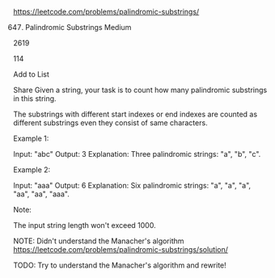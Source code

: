 https://leetcode.com/problems/palindromic-substrings/

647. Palindromic Substrings
Medium

2619

114

Add to List

Share
Given a string, your task is to count how many palindromic substrings in this string.

The substrings with different start indexes or end indexes are counted as different substrings even they consist of same characters.

Example 1:

Input: "abc"
Output: 3
Explanation: Three palindromic strings: "a", "b", "c".
 

Example 2:

Input: "aaa"
Output: 6
Explanation: Six palindromic strings: "a", "a", "a", "aa", "aa", "aaa".
 

Note:

The input string length won't exceed 1000.

NOTE: Didn't understand the Manacher's algorithm
https://leetcode.com/problems/palindromic-substrings/solution/

TODO: Try to understand the Manacher's algorithm and rewrite!